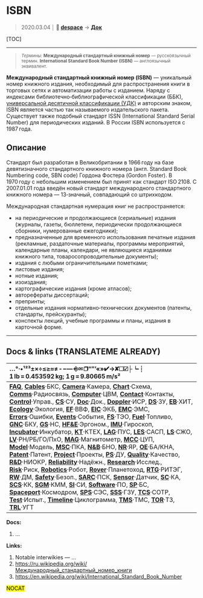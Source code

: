 # ISBN
> 2020.03.04 ┊ **🚀 [despace](index.md)** → **[Док](doc.md)**

[TOC]

---

> <small>*Термины:* **Международный стандартный книжный номер** — русскоязычный термин. **International Standard Book Number (ISBN)** — англоязычный эквивалент.</small>

**Международный стандартный книжный номер (ISBN)** — уникальный номер книжного издания, необходимый для распространения книги в торговых сетях и автоматизации работы с изданием. Наряду с индексами библиотечно‑библиографической классификации (ББК), [универсальной десятичной классификации (УДК)](udc.md) и авторским знаком, ISBN является частью так называемого издательского пакета. Существует также подобный стандарт ISSN (International Standard Serial Number) для периодических изданий. В России ISBN используется с 1987 года.



## Описание
Стандарт был разработан в Великобритании в 1966 году на базе девятизначного стандартного книжного номера (англ. Standard Book Numbering code, SBN code) Гордона Фостера (Gordon Foster). В 1970 году с небольшим изменением был принят как стандарт ISO 2108. С 2007.01.01 года введён новый стандарт международного стандартного книжного номера — 13‑значный, совпадающий со штрихкодом.

Международная стандартная нумерация книг не распространяется:

   - на периодические и продолжающиеся (сериальные) издания (журналы, газеты, бюллетени, периодически продолжающиеся сборники, нумерованные ежегодники);
   - предназначенные для временного использования печатные издания (рекламные, раздаточные материалы, программы мероприятий, календарные планы, календари, не являющиеся изданиями книжного типа, товаросопроводительные документы);
   - издания с любыми ограничительными пометками;
   - листовые издания;
   - нотные издания;
   - изоиздания;
   - картографические издания (кроме атласов);
   - авторефераты диссертаций;
   - препринты;
   - отдельные издания нормативно‑технических документов (патенты, стандарты, прейскуранты);
   - конспекты лекций, учебные программы и планы, издания в карточной форме.



<p style="page-break-after:always"> </p>

---

## Docs & links (TRANSLATEME ALREADY)
|…°·•¹²³±×÷≤≥≈≠ ‑ −— ⎆✉ ❐“”’«»✔→✘☐☑├┕┆ 1 lb = 0.453592 kg; 1 g = 9.80665 m/s²|
|:--|
|**[FAQ](faq.md)**, **[Cables](cable.md)**·БКС, **[Camera](camera.md)**·Камера, **[Chart](doc.md)**·Схема, **[Comms](comms.md)**·Радиосвязь, **[Computer](obc.md)**·ЦВМ, **[Contact](contact.md)**·Контакты, **[Control](control.md)**·Управ., **[СS](cs.md)**·СУ, **[Doc](doc.md)**·Док., **[Doppler](doppler.md)**·ИСР, **[DS](ds.md)**·ЗУ, **[EB](eb.md)**·ХИТ, **[Ecology](ecology.md)**·Экология, **[EF](ef.md)**·ВВФ, **[ElC](elc.md)**·ЭКБ, **[EMC](emc.md)**·ЭМС, **[Errors](error.md)**·Ошибки, **[Events](event.md)**·События, **[FS](fs.md)**·ТЭО, **[Fuel](fuel.md)**·Топливо, **[GNC](gnc.md)**·БКУ, **[GS](scs.md)**·НС, **[HF&E](hfe.md)**·Эргоном., **[IMU](imu.md)**·Гироскоп, **[Incubator](incubator.md)**·Инкубатор, **[KT](kt.md)**·КТЕХ, **[LAG](пус.md)**·ПУC, **[LES](сасп.md)**·САСП, **[LS](сжо.md)**·СЖО, **[LV](lv.md)**·РН/РБ/ГО/ПхО, **[MAG](mag.md)**·Магнитометр, **[MCC](цуп.md)**·ЦУП, **[Model](model.md)**·Модель, **[MSC](sc.md)**·ПКА, **[N&B](nnb.md)**·БНО, **[NR](nr.md)**·ЯР, **[OE](oe.md)**·БА/КНА, **[Patent](патент.md)**·Патент, **[Project](project.md)**·Проекты, **[PS](ps.md)**·ДУ, **[Quality](quality.md)**·Качество, **[R&D](rnd.md)**·НИОКР, **[Reliability](rams.md)**·Надёжн., **[Research](project.md)**·Исслед., **[Risk](risk.md)**·Риск, **[Robotics](robotics.md)**·Робот, **[Rover](rover.md)**·Планетоход, **[RTG](rtg.md)**·РИТЭГ, **[RW](rw.md)**·ДМ, **[Safety](rams.md)**·Безоп., **[SARC](sarc.md)**·ПСК, **[Sensor](sensor.md)**·Датчик, **[SC](sc.md)**·КА, **[SCS](scs.md)**·КК, **[SGM](sgm.md)**·КММ, **[SI](si.md)**·СИ, **[Software](soft.md)**·ПО, **[SP](sp.md)**·БС, **[Spaceport](spaceport.md)**·Космодром, **[SPS](sps.md)**·СЭС, **[SSS](sss.md)**·ГЗУ, **[TCS](tcs.md)**·СОТР, **[Test](test.md)**·Испыт., **[Timeline](timeline.md)**·Циклограмма, **[TMS](tms.md)**·ТМС, **[TOR](tor.md)**·ТЗ, **[TRL](trl.md)**·УГТ|

**Docs:**

   1. …

**Links:**

   1. Notable interwikies — …
   1. <https://ru.wikipedia.org/wiki/Международный_стандартный_номер_книги>
   1. <https://en.wikipedia.org/wiki/International_Standard_Book_Number>

<mark>NOCAT</mark>
